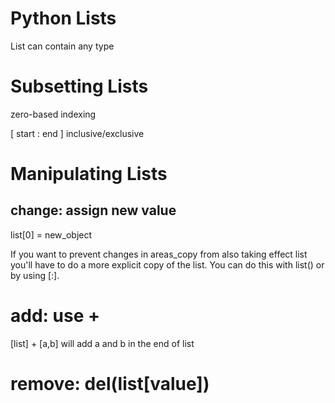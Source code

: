 # Python Lists

List can contain any type

# Subsetting Lists

zero-based indexing

[ start : end ] inclusive/exclusive

# Manipulating Lists

## change: assign new value

list[0] = new_object

If you want to prevent changes in areas_copy from also taking effect list
you'll have to do a more explicit copy of the list.
You can do this with list() or by using [:].

# add: use +

[list] + [a,b] will add a and b in the end of list

# remove: del(list[value])



